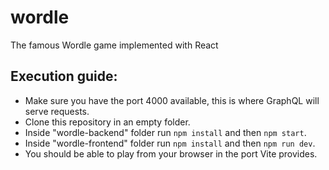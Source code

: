 # wordle
The famous Wordle game implemented with React

## Execution guide:
- Make sure you have the port 4000 available, this is where GraphQL will serve requests.
- Clone this repository in an empty folder.
- Inside "wordle-backend" folder run ```npm install``` and then ```npm start```.
- Inside "wordle-frontend" folder run ```npm install``` and then ```npm run dev```.
- You should be able to play from your browser in the port Vite provides.
